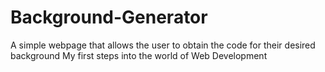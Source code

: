 # Background-Generator
A simple webpage that allows the user to obtain the code for their desired background
My first steps into the world of Web Development
